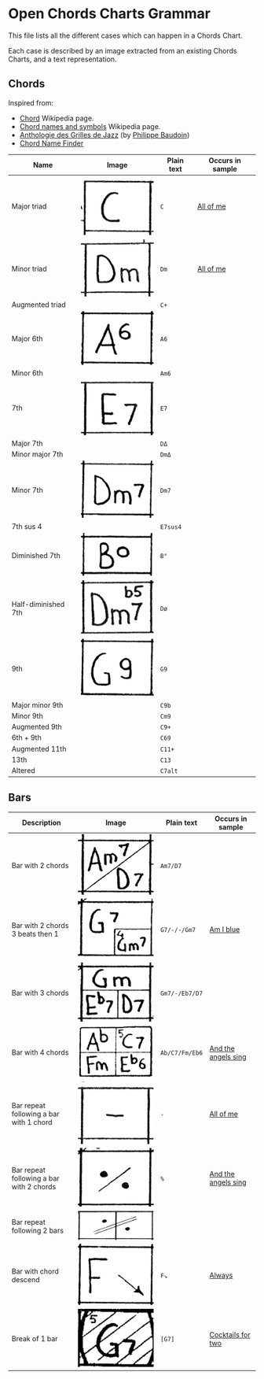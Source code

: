 # Open Chords Charts Grammar

This file lists all the different cases which can happen in a Chords Chart.

Each case is described by an image extracted from an existing Chords Charts, and a text representation.

## Chords

Inspired from:
- [Chord](https://en.wikipedia.org/wiki/Chord_(music)) Wikipedia page.
- [Chord names and symbols](https://en.wikipedia.org/wiki/Chord_names_and_symbols_(popular_music)) Wikipedia page.
- [Anthologie des Grilles de Jazz](https://www.amazon.fr/Anthologie-Grilles-Jazz-morceaux-Coltrane/dp/B00P2VZS0Y) (by [Philippe Baudoin](http://www.baudoinjazz.com/))
- [Chord Name Finder](http://www.sengpielaudio.com/ChordNameFinder.htm)

| Name                | Image                                                | Plain text | Occurs in sample                         |
| ------------------- | ---------------------------------------------------- | ---------- | ---------------------------------------- |
| Major triad         | ![](./grammar-images/chords/major-triad.png)         | `C`        | [All of me](./samples/All%20of%20me.png) |
| Minor triad         | ![](./grammar-images/chords/minor-triad.png)         | `Dm`       | [All of me](./samples/All%20of%20me.png) |
| Augmented triad     |                                                      | `C+`       |                                          |
| Major 6th           | ![](./grammar-images/chords/6th.png)                 | `A6`       |                                          |
| Minor 6th           |                                                      | `Am6`      |                                          |
| 7th                 | ![](./grammar-images/chords/7th.png)                 | `E7`       |                                          |
| Major 7th           |                                                      | `DΔ`       |                                          |
| Minor major 7th     |                                                      | `DmΔ`      |                                          |
| Minor 7th           | ![](./grammar-images/chords/minor-7th.png)           | `Dm7`      |                                          |
| 7th sus 4           |                                                      | `E7sus4`   |                                          |
| Diminished 7th      | ![](./grammar-images/chords/diminished-7th.png)      | `B°`       |                                          |
| Half-diminished 7th | ![](./grammar-images/chords/half-diminished-7th.png) | `Dø`       |                                          |
| 9th                 | ![](./grammar-images/chords/9th.png)                 | `G9`       |                                          |
| Major minor 9th     |                                                      | `C9b`      |                                          |
| Minor 9th           |                                                      | `Cm9`      |                                          |
| Augmented 9th       |                                                      | `C9+`      |                                          |
| 6th + 9th           |                                                      | `C69`      |                                          |
| Augmented 11th      |                                                      | `C11+`     |                                          |
| 13th                |                                                      | `C13`      |                                          |
| Altered             |                                                      | `C7alt`    |                                          |

## Bars

| Description                                 | Image                                         | Plain text     | Occurs in sample                                               |
| ------------------------------------------- | --------------------------------------------- | -------------- | -------------------------------------------------------------- |
| Bar with 2 chords                           | ![](./grammar-images/bar-2-chords.png)        | `Am7/D7`       |                                                                |
| Bar with 2 chords<br>3 beats then 1         | ![](./grammar-images/bar-2-chords-3-1.png)    | `G7/-/-/Gm7`   | [Am I blue](./samples/Am%20I%20blue.png)                       |
| Bar with 3 chords                           | ![](./grammar-images/bar-3-chords.png)        | `Gm7/-/Eb7/D7` |                                                                |
| Bar with 4 chords                           | ![](./grammar-images/bar-4-chords.png)        | `Ab/C7/Fm/Eb6` | [And the angels sing](./samples/And%20the%20angels%20sing.png) |
| Bar repeat<br>following a bar with 1 chord  | ![](./grammar-images/bar-repeat-1-chord.png)  | `-`            | [All of me](./samples/All%20of%20me.png)                       |
| Bar repeat<br>following a bar with 2 chords | ![](./grammar-images/bar-repeat-2-chords.png) | `%`            | [And the angels sing](./samples/And%20the%20angels%20sing.png) |
| Bar repeat<br>following 2 bars              | ![](./grammar-images/bar-repeat-2-bars.png)   |                |                                                                |
| Bar with chord descend                      | ![](./grammar-images/bar-descend.png)         | `F↘`           | [Always](./samples/Always.png)                                 |
| Break of 1 bar                              | ![](./grammar-images/break-1-bar.png)         | `[G7]`         | [Cocktails for two](./samples/Cocktails%20for%20two.png)       |
